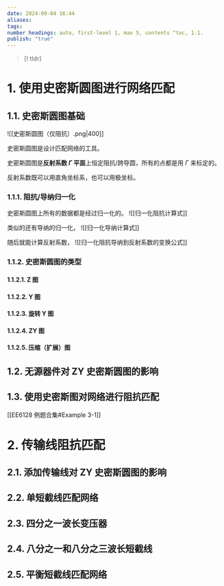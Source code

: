 ```yaml
---
date: 2024-09-04 16:44
aliases: 
tags: 
number headings: auto, first-level 1, max 5, contents ^toc, 1.1.
publish: "true"
---
```

>[! tldr]
>

# 1. 使用史密斯圆图进行网络匹配

## 1.1. 史密斯圆图基础

![[史密斯圆图（仅阻抗）.png|400]]

史密斯圆图是设计匹配网络的工具。

史密斯圆图是**反射系数 $\Gamma$ 平面**上恒定阻抗/跨导圆，所有的点都是用 $\Gamma$ 来标定的。

反射系数既可以用直角坐标系，也可以用极坐标。

### 1.1.1. 阻抗/导纳归一化

史密斯圆图上所有的数据都是经过归一化的。
![[归一化阻抗计算式]]

类似的还有导纳的归一化，
![[归一化导纳计算式]]

随后就能计算反射系数，
![[归一化阻抗导纳到反射系数的变换公式]]

### 1.1.2. 史密斯圆图的类型

#### 1.1.2.1. Z 图

#### 1.1.2.2. Y 图 

#### 1.1.2.3. 旋转 Y 图

#### 1.1.2.4. ZY 图


#### 1.1.2.5. 压缩（扩展）图


## 1.2. 无源器件对 ZY 史密斯圆图的影响






## 1.3. 使用史密斯图对网络进行阻抗匹配



[[EE6128 例题合集#Example 3-1]]

# 2. 传输线阻抗匹配

## 2.1. 添加传输线对 ZY 史密斯圆图的影响

## 2.2. 单短截线匹配网络

## 2.3. 四分之一波长变压器

## 2.4. 八分之一和八分之三波长短截线


## 2.5. 平衡短截线匹配网络

